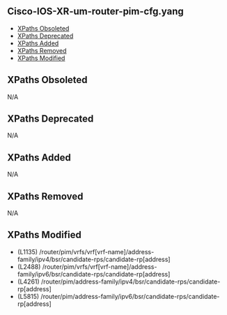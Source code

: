 ## Cisco-IOS-XR-um-router-pim-cfg.yang

- [XPaths Obsoleted](#xpaths-obsoleted)
- [XPaths Deprecated](#xpaths-deprecated)
- [XPaths Added](#xpaths-added)
- [XPaths Removed](#xpaths-removed)
- [XPaths Modified](#xpaths-modified)

## XPaths Obsoleted

N/A

## XPaths Deprecated

N/A

## XPaths Added

N/A

## XPaths Removed

N/A

## XPaths Modified

- (L1135)	/router/pim/vrfs/vrf[vrf-name]/address-family/ipv4/bsr/candidate-rps/candidate-rp[address]
- (L2488)	/router/pim/vrfs/vrf[vrf-name]/address-family/ipv6/bsr/candidate-rps/candidate-rp[address]
- (L4261)	/router/pim/address-family/ipv4/bsr/candidate-rps/candidate-rp[address]
- (L5815)	/router/pim/address-family/ipv6/bsr/candidate-rps/candidate-rp[address]

